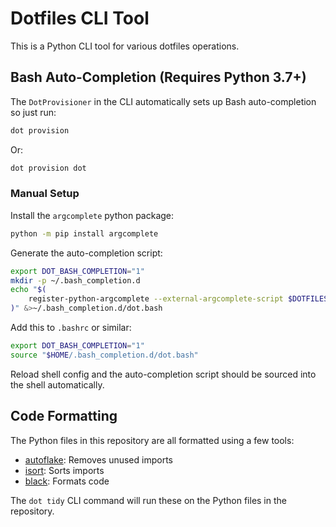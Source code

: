 # Dotfiles CLI Tool

This is a Python CLI tool for various dotfiles operations.

## Bash Auto-Completion (Requires Python 3.7+)

The `DotProvisioner` in the CLI automatically sets up Bash auto-completion so just run:

```bash
dot provision
```

Or:

```bash
dot provision dot
```

### Manual Setup

Install the `argcomplete` python package:

```bash
python -m pip install argcomplete
```

Generate the auto-completion script:

```bash
export DOT_BASH_COMPLETION="1"
mkdir -p ~/.bash_completion.d
echo "$(
    register-python-argcomplete --external-argcomplete-script $DOTFILES/cli/dot.py dot
)" &>~/.bash_completion.d/dot.bash
```

Add this to `.bashrc` or similar:

```bash
export DOT_BASH_COMPLETION="1"
source "$HOME/.bash_completion.d/dot.bash"
```

Reload shell config and the auto-completion script should be sourced into the
shell automatically.

## Code Formatting

The Python files in this repository are all formatted using a few tools:

- [autoflake](https://github.com/PyCQA/autoflake): Removes unused imports
- [isort](https://github.com/PyCQA/isort): Sorts imports
- [black](https://black.readthedocs.io/en/stable/): Formats code

The `dot tidy` CLI command will run these on the Python files in the
repository.
